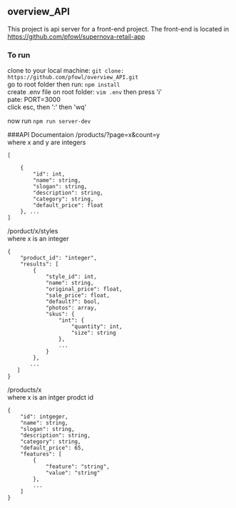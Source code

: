 ## overview_API
This project is api server for a front-end project. The front-end is located in https://github.com/pfowl/supernova-retail-app

### To run 
clone to your local machine: ```git clone: https://github.com/pfowl/overview_API.git```  
go to root folder then run: ```npm install```  
create .env file on root folder: ```vim .env``` then press 'i'  
pate: PORT=3000  
click esc, then ':' then 'wq'  

now run ```npm run server-dev```

###API Documentaion
/products/?page=x&count=y      
where x and y are integers  
```  
[
   
    {
        "id": int,
        "name": string,
        "slogan": string,
        "description": string,
        "category": string,
        "default_price": float
    }, ...
]
```

/porduct/x/styles  
where x is an integer  
```  
{
    "product_id": "integer",
    "results": [
        {
            "style_id": int,
            "name": string,
            "original_price": float,
            "sale_price": float,
            "default?": bool,
            "photos": array,
            "skus": {
                "int": {
                    "quantity": int,
                    "size": string
                },
                ...
            }
        },
       ...
   ]
}
```  

/products/x  
where x is an intger prodct id
```  
{
    "id": intgeger,
    "name": string,
    "slogan": string,
    "description": string,
    "category": string,
    "default_price": 65,
    "features": [
        {
            "feature": "string",
            "value": "string"
        },
        ...
    ]
}
```

    




